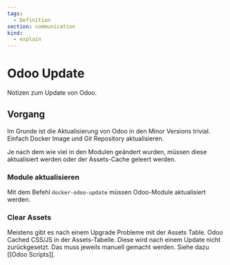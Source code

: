 ```yaml
---
tags:
  - Definition
section: communication
kind:
  - explain
---
```


# Odoo Update

Notizen zum Update von Odoo.

## Vorgang

Im Grunde ist die Aktualisierung von Odoo in den Minor Versions trivial. Einfach Docker Image und Git Repository aktualisieren.

Je nach dem wie viel in den Modulen geändert wurden, müssen diese aktualisiert werden oder der Assets-Cache geleert werden.

### Module aktualisieren

Mit dem Befehl `docker-odoo-update` müssen Odoo-Module aktualisiert werden.

### Clear Assets

Meistens gibt es nach einem Upgrade Probleme mit der Assets Table. Odoo Cached CSS/JS in der Assets-Tabelle. Diese wird nach einem Update nicht zurückgesetzt. Das muss jeweils manuell gemacht werden. Siehe dazu [[Odoo Scripts]].
